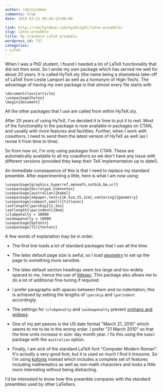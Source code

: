 ```yaml
---
author: robjhyndman
comments: true
date: 2010-03-21 09:44:12+00:00

link: http://robjhyndman.com/hyndsight/latex-preamble/
slug: latex-preamble
title: My standard LaTeX preamble
wordpress_id: 737
categories:
- LaTeX
---
```


When I was a PhD student, I found I needed a lot of LaTeX functionality that did not then exist. So I wrote my own package which has served me well for about 20 years. It is called HyTeX.sty (the name being a shameless take-off of LaTeX from Leslie Lamport as well as a homonym of High-Tech). The advantage of having my own package is that almost every file starts with

    
    \documentclass{article}
    \usepackage{hytex}
    \begin{document}


All the other packages that I use are called from within HyTeX.sty.

After 20 years of using HyTeX, I've decided it is time to put it to rest. Most of the functionality in the package is now available in packages on CTAN, and usually with more features and facilities. Further, when I work with coauthors, I need to send them the latest version of HyTeX as well (as I revise it from time to time).

So from now on, I'm only using packages from CTAN. These are automatically available to all my coauthors so we don't have any issue with different versions (provided they keep their TeX implementation up to date!).

An immediate consequence of this is that I need to replace my standard preamble. After experimenting a little, here is what I am now using:

    
    \usepackage{graphicx,hyperref,amsmath,natbib,bm,url}
    \usepackage{microtype,todonotes}
    \usepackage[australian]{babel}
    \usepackage[a4paper,text={16.5cm,25.2cm},centering]{geometry}
    \usepackage[compact,small]{titlesec}
    \setlength{\parskip}{1.2ex}
    \setlength{\parindent}{0em}
    \clubpenalty = 10000
    \widowpenalty = 10000
    \usepackage{kpfonts}
    \usepackage[T1]{fontenc}


A few words of explanation may be in order.



	
  * The first line loads a lot of standard packages that I use all the time.

	
  * The latex default page size is awful, so I load [geometry](http://mirror.ctan.org/macros/latex/contrib/geometry/geometry.pdf) to set up the page to something more sensible.

	
  * The latex default section headings seem too large and too widely spaced to me, hence the use of [titlesec](http://ctan.org/tex-archive/macros/latex/contrib/titlesec/titlesec.pdf). This package also allows me to do a lot of additional fine-tuning if required.

	
  * I prefer paragraphs with spaces between them and no indentation; this is achieved by setting the lengths of `\parskip` and `\parindent` accordingly.

	
  * The settings for `\clubpenalty` and `\widowpenalty` prevent [orphans and widows](http://en.wikipedia.org/wiki/Widows_and_orphans).

	
  * One of my pet peeves is the US date format "March 21, 2010" which seems to me to be in the wrong order. I prefer "21 March 2010" so that the time units increase in size: day month year. I fix this using the `babel` package with the `australian` option.

	
  * Finally, I am sick of the standard LaTeX font "Computer Modern Roman". It's actually a very good font, but it is used so much I find it tiresome. So I'm using [kpfonts](http://www.ctan.org/tex-archive/fonts/kpfonts/doc/kpfonts.pdf) instead which includes a complete set of features including mathematics as well as non-math characters and looks a little more interesting without being distracting.


I'd be interested to know how this preamble compares with the standard preambles used by other LaTeXers.
